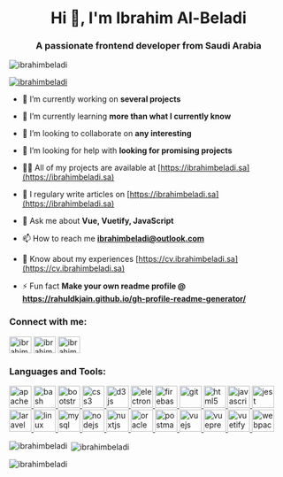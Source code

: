 <h1 align="center">Hi 👋, I'm Ibrahim Al-Beladi</h1>
<h3 align="center">A passionate frontend developer from Saudi Arabia</h3>

<p align="left"> <img src="https://komarev.com/ghpvc/?username=ibrahimbeladi&label=Profile%20views&color=0e75b6&style=flat" alt="ibrahimbeladi" /> </p>

<p align="left"> <a href="https://github.com/ryo-ma/github-profile-trophy"><img src="https://github-profile-trophy.vercel.app/?username=ibrahimbeladi&column=3&margin-w=15&margin-h=15" alt="ibrahimbeladi" /></a> </p>

- 🔭 I’m currently working on **several projects**

- 🌱 I’m currently learning **more than what I currently know**

- 👯 I’m looking to collaborate on **any interesting**

- 🤝 I’m looking for help with **looking for promising projects**

- 👨‍💻 All of my projects are available at [https://ibrahimbeladi.sa](https://ibrahimbeladi.sa)

- 📝 I regulary write articles on [https://ibrahimbeladi.sa](https://ibrahimbeladi.sa)

- 💬 Ask me about **Vue, Vuetify, JavaScript**

- 📫 How to reach me **ibrahimbeladi@outlook.com**

- 📄 Know about my experiences [https://cv.ibrahimbeladi.sa](https://cv.ibrahimbeladi.sa)

- ⚡ Fun fact **Make your own readme profile @ https://rahuldkjain.github.io/gh-profile-readme-generator/**

<h3 align="left">Connect with me:</h3>
<p align="left">
<a href="https://linkedin.com/in/ibrahimbeladi" target="blank"><img align="center" src="https://cdn.jsdelivr.net/npm/simple-icons@3.0.1/icons/linkedin.svg" alt="ibrahimbeladi" height="30" width="40" /></a>
<a href="https://stackoverflow.com/users/ibrahimbeladi" target="blank"><img align="center" src="https://cdn.jsdelivr.net/npm/simple-icons@3.0.1/icons/stackoverflow.svg" alt="ibrahimbeladi" height="30" width="40" /></a>
<a href="https://www.hackerrank.com/ibrahimbeladi" target="blank"><img align="center" src="https://cdn.jsdelivr.net/npm/simple-icons@3.0.1/icons/hackerrank.svg" alt="ibrahimbeladi" height="30" width="40" /></a>
</p>

<h3 align="left">Languages and Tools:</h3>
<p align="left"> <a href="https://cordova.apache.org/" target="_blank"> <img src="https://www.vectorlogo.zone/logos/apache_cordova/apache_cordova-icon.svg" alt="apachecordova" width="40" height="40"/> </a> <a href="https://www.gnu.org/software/bash/" target="_blank"> <img src="https://www.vectorlogo.zone/logos/gnu_bash/gnu_bash-icon.svg" alt="bash" width="40" height="40"/> </a> <a href="https://getbootstrap.com" target="_blank"> <img src="https://devicons.github.io/devicon/devicon.git/icons/bootstrap/bootstrap-plain.svg" alt="bootstrap" width="40" height="40"/> </a> <a href="https://www.w3schools.com/css/" target="_blank"> <img src="https://devicons.github.io/devicon/devicon.git/icons/css3/css3-original-wordmark.svg" alt="css3" width="40" height="40"/> </a> <a href="https://d3js.org/" target="_blank"> <img src="https://devicons.github.io/devicon/devicon.git/icons/d3js/d3js-original.svg" alt="d3js" width="40" height="40"/> </a> <a href="https://www.electronjs.org" target="_blank"> <img src="https://devicons.github.io/devicon/devicon.git/icons/electron/electron-original.svg" alt="electron" width="40" height="40"/> </a> <a href="https://firebase.google.com/" target="_blank"> <img src="https://www.vectorlogo.zone/logos/firebase/firebase-icon.svg" alt="firebase" width="40" height="40"/> </a> <a href="https://git-scm.com/" target="_blank"> <img src="https://www.vectorlogo.zone/logos/git-scm/git-scm-icon.svg" alt="git" width="40" height="40"/> </a> <a href="https://www.w3.org/html/" target="_blank"> <img src="https://devicons.github.io/devicon/devicon.git/icons/html5/html5-original-wordmark.svg" alt="html5" width="40" height="40"/> </a> <a href="https://developer.mozilla.org/en-US/docs/Web/JavaScript" target="_blank"> <img src="https://devicons.github.io/devicon/devicon.git/icons/javascript/javascript-original.svg" alt="javascript" width="40" height="40"/> </a> <a href="https://jestjs.io" target="_blank"> <img src="https://www.vectorlogo.zone/logos/jestjsio/jestjsio-icon.svg" alt="jest" width="40" height="40"/> </a> <a href="https://laravel.com/" target="_blank"> <img src="https://devicons.github.io/devicon/devicon.git/icons/laravel/laravel-plain-wordmark.svg" alt="laravel" width="40" height="40"/> </a> <a href="https://www.linux.org/" target="_blank"> <img src="https://devicons.github.io/devicon/devicon.git/icons/linux/linux-original.svg" alt="linux" width="40" height="40"/> </a> <a href="https://www.mysql.com/" target="_blank"> <img src="https://devicons.github.io/devicon/devicon.git/icons/mysql/mysql-original-wordmark.svg" alt="mysql" width="40" height="40"/> </a> <a href="https://nodejs.org" target="_blank"> <img src="https://devicons.github.io/devicon/devicon.git/icons/nodejs/nodejs-original-wordmark.svg" alt="nodejs" width="40" height="40"/> </a> <a href="https://nuxtjs.org/" target="_blank"> <img src="https://www.vectorlogo.zone/logos/nuxtjs/nuxtjs-icon.svg" alt="nuxtjs" width="40" height="40"/> </a> <a href="https://www.oracle.com/" target="_blank"> <img src="https://devicons.github.io/devicon/devicon.git/icons/oracle/oracle-original.svg" alt="oracle" width="40" height="40"/> </a> <a href="https://postman.com" target="_blank"> <img src="https://www.vectorlogo.zone/logos/getpostman/getpostman-icon.svg" alt="postman" width="40" height="40"/> </a> <a href="https://vuejs.org/" target="_blank"> <img src="https://devicons.github.io/devicon/devicon.git/icons/vuejs/vuejs-original-wordmark.svg" alt="vuejs" width="40" height="40"/> </a> <a href="https://vuepress.vuejs.org/" target="_blank"> <img src="https://raw.githubusercontent.com/AliasIO/wappalyzer/master/src/drivers/webextension/images/icons/VuePress.svg" alt="vuepress" width="40" height="40"/> </a> <a href="https://vuetifyjs.com/en/" target="_blank"> <img src="https://bestofjs.org/logos/vuetify.svg" alt="vuetify" width="40" height="40"/> </a> <a href="https://webpack.js.org" target="_blank"> <img src="https://devicons.github.io/devicon/devicon.git/icons/webpack/webpack-original.svg" alt="webpack" width="40" height="40"/> </a> </p>

<p><img align="left" src="https://github-readme-stats.vercel.app/api/top-langs?username=ibrahimbeladi&show_icons=true&locale=en&layout=compact" alt="ibrahimbeladi" /></p>

<p>&nbsp;<img align="center" src="https://github-readme-stats.vercel.app/api?username=ibrahimbeladi&show_icons=true&locale=en" alt="ibrahimbeladi" /></p>

<p><img align="center" src="https://github-readme-streak-stats.herokuapp.com/?user=ibrahimbeladi&" alt="ibrahimbeladi" /></p>
